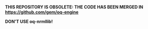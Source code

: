 **THIS REPOSITORY IS OBSOLETE: THE CODE HAS BEEN MERGED IN https://github.com/gem/oq-engine**

**DON'T USE oq-nrmllib!**
